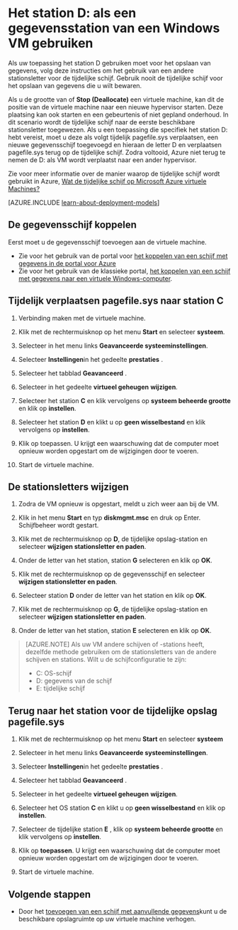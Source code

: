 <properties
    pageTitle="Het station D: maken van een schijf met gegevens van een VM | Microsoft Azure"
    description="Wordt beschreven hoe u stationsletters voor een Windows VM zodanig wijzigen dat u het station D: als een schijf met gegevens kunt gebruiken."
    services="virtual-machines-windows"
    documentationCenter=""
    authors="cynthn"
    manager="timlt"
    editor=""
    tags="azure-resource-manager,azure-service-management"/>

<tags
    ms.service="virtual-machines-windows"
    ms.workload="infrastructure-services"
    ms.tgt_pltfrm="vm-windows"
    ms.devlang="na"
    ms.topic="article"
    ms.date="09/27/2016"
    ms.author="cynthn"/>

# <a name="use-the-d-drive-as-a-data-drive-on-a-windows-vm"></a>Het station D: als een gegevensstation van een Windows VM gebruiken 

Als uw toepassing het station D gebruiken moet voor het opslaan van gegevens, volg deze instructies om het gebruik van een andere stationsletter voor de tijdelijke schijf. Gebruik nooit de tijdelijke schijf voor het opslaan van gegevens die u wilt bewaren.

Als u de grootte van of **Stop (Deallocate)** een virtuele machine, kan dit de positie van de virtuele machine naar een nieuwe hypervisor starten. Deze plaatsing kan ook starten en een gebeurtenis of niet gepland onderhoud. In dit scenario wordt de tijdelijke schijf naar de eerste beschikbare stationsletter toegewezen. Als u een toepassing die specifiek het station D: hebt vereist, moet u deze als volgt tijdelijk pagefile.sys verplaatsen, een nieuwe gegevensschijf toegevoegd en hieraan de letter D en verplaatsen pagefile.sys terug op de tijdelijke schijf. Zodra voltooid, Azure niet terug te nemen de D: als VM wordt verplaatst naar een ander hypervisor.

Zie voor meer informatie over de manier waarop de tijdelijke schijf wordt gebruikt in Azure, [Wat de tijdelijke schijf op Microsoft Azure virtuele Machines?](https://blogs.msdn.microsoft.com/mast/2013/12/06/understanding-the-temporary-drive-on-windows-azure-virtual-machines/)

[AZURE.INCLUDE [learn-about-deployment-models](../../includes/learn-about-deployment-models-both-include.md)]

## <a name="attach-the-data-disk"></a>De gegevensschijf koppelen

Eerst moet u de gegevensschijf toevoegen aan de virtuele machine. 

- Zie voor het gebruik van de portal voor [het koppelen van een schijf met gegevens in de portal voor Azure](virtual-machines-windows-attach-disk-portal.md)
- Zie voor het gebruik van de klassieke portal, [het koppelen van een schijf met gegevens naar een virtuele Windows-computer](virtual-machines-windows-classic-attach-disk.md). 


## <a name="temporarily-move-pagefilesys-to-c-drive"></a>Tijdelijk verplaatsen pagefile.sys naar station C

1. Verbinding maken met de virtuele machine. 

2. Klik met de rechtermuisknop op het menu **Start** en selecteer **systeem**.

3. Selecteer in het menu links **Geavanceerde systeeminstellingen**.

4. Selecteer **Instellingen**in het gedeelte **prestaties** .

5. Selecteer het tabblad **Geavanceerd** .

5. Selecteer in het gedeelte **virtueel geheugen** **wijzigen**.

6. Selecteer het station **C** en klik vervolgens op **systeem beheerde grootte** en klik op **instellen**.

7. Selecteer het station **D** en klikt u op **geen wisselbestand** en klik vervolgens op **instellen**.

8. Klik op toepassen. U krijgt een waarschuwing dat de computer moet opnieuw worden opgestart om de wijzigingen door te voeren.

9. Start de virtuele machine.




## <a name="change-the-drive-letters"></a>De stationsletters wijzigen 

1. Zodra de VM opnieuw is opgestart, meldt u zich weer aan bij de VM.

2. Klik in het menu **Start** en typ **diskmgmt.msc** en druk op Enter. Schijfbeheer wordt gestart.

3. Klik met de rechtermuisknop op **D**, de tijdelijke opslag-station en selecteer **wijzigen stationsletter en paden**.

4. Onder de letter van het station, station **G** selecteren en klik op **OK**. 

5. Klik met de rechtermuisknop op de gegevensschijf en selecteer **wijzigen stationsletter en paden**.

6. Selecteer station **D** onder de letter van het station en klik op **OK**. 

7. Klik met de rechtermuisknop op **G**, de tijdelijke opslag-station en selecteer **wijzigen stationsletter en paden**.

8. Onder de letter van het station, station **E** selecteren en klik op **OK**. 

> [AZURE.NOTE] Als uw VM andere schijven of -stations heeft, dezelfde methode gebruiken om de stationsletters van de andere schijven en stations. Wilt u de schijfconfiguratie te zijn:  
>- C: OS-schijf  
>- D: gegevens van de schijf  
>- E: tijdelijke schijf



## <a name="move-pagefilesys-back-to-the-temporary-storage-drive"></a>Terug naar het station voor de tijdelijke opslag pagefile.sys 

1. Klik met de rechtermuisknop op het menu **Start** en selecteer **systeem**

2. Selecteer in het menu links **Geavanceerde systeeminstellingen**.

3. Selecteer **Instellingen**in het gedeelte **prestaties** .

4. Selecteer het tabblad **Geavanceerd** .

5. Selecteer in het gedeelte **virtueel geheugen** **wijzigen**.

6. Selecteer het OS station **C** en klikt u op **geen wisselbestand** en klik op **instellen**.

7. Selecteer de tijdelijke station **E** , klik op **systeem beheerde grootte** en klik vervolgens op **instellen**.

8. Klik op **toepassen**. U krijgt een waarschuwing dat de computer moet opnieuw worden opgestart om de wijzigingen door te voeren.

9. Start de virtuele machine.




## <a name="next-steps"></a>Volgende stappen
- Door het [toevoegen van een schijf met aanvullende gegevens](virtual-machines-windows-attach-disk-portal.md)kunt u de beschikbare opslagruimte op uw virtuele machine verhogen.




